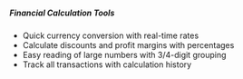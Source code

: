 ##### Financial Calculation Tools

- Quick currency conversion with real-time rates
- Calculate discounts and profit margins with percentages
- Easy reading of large numbers with 3/4-digit grouping
- Track all transactions with calculation history
